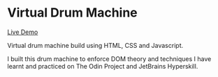 # Virtual Drum Machine

<a href="https://rickscode.github.io/virtual_drum_machine/" rel="nofollow">Live Demo</a>

Virtual drum machine build using HTML, CSS and Javascript.

I built this drum machine to enforce DOM theory and techniques I have learnt and practiced on The Odin Project and JetBrains Hyperskill.
